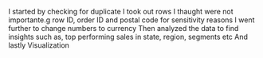 I started by checking for duplicate
I took out rows I thaught were not importante.g row ID, order ID and postal code for sensitivity reasons
I went further to change numbers to currency
Then analyzed the data  to find insights such as, top performing sales in state, region, segments etc
And lastly Visualization
